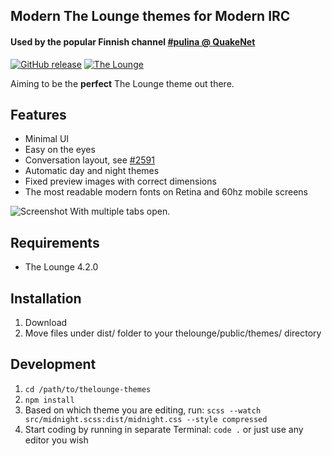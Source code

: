 ## Modern The Lounge themes for Modern IRC

#### Used by the popular Finnish channel [#pulina @ QuakeNet](https://www.pulina.fi)

[![GitHub release](https://img.shields.io/github/tag/pulinairc/thelounge-themes.svg?style=flat-square)](https://github.com/pulinairc/thelounge-themes/releases) [![The Lounge](https://img.shields.io/badge/tested%20with%20thelounge-4.2.0-ff9e18.svg?style=flat-square)](https://github.com/thelounge/thelounge)

Aiming to be the **perfect** The Lounge theme out there.

## Features

- Minimal UI
- Easy on the eyes
- Conversation layout, see [#2591](https://github.com/thelounge/thelounge/pull/2591#issuecomment-785429158)
- Automatic day and night themes
- Fixed preview images with correct dimensions
- The most readable modern fonts on Retina and 60hz mobile screens

![Screenshot](https://i.imgur.com/fOVc5Gt.png "Screenshot")
With multiple tabs open.

## Requirements

- The Lounge 4.2.0

## Installation

1. Download
2. Move files under dist/ folder to your thelounge/public/themes/ directory

## Development

1. `cd /path/to/thelounge-themes`
2. `npm install`
3. Based on which theme you are editing, run: `scss --watch src/midnight.scss:dist/midnight.css --style compressed`
4. Start coding by running in separate Terminal: `code .` or just use any editor you wish
